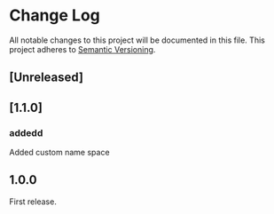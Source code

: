 Change Log
===========
All notable changes to this project will be documented in this file.
This project adheres to [Semantic Versioning](http://semver.org/).

## [Unreleased]

## [1.1.0]


### addedd
Added custom name space


## 1.0.0 

First release. 

